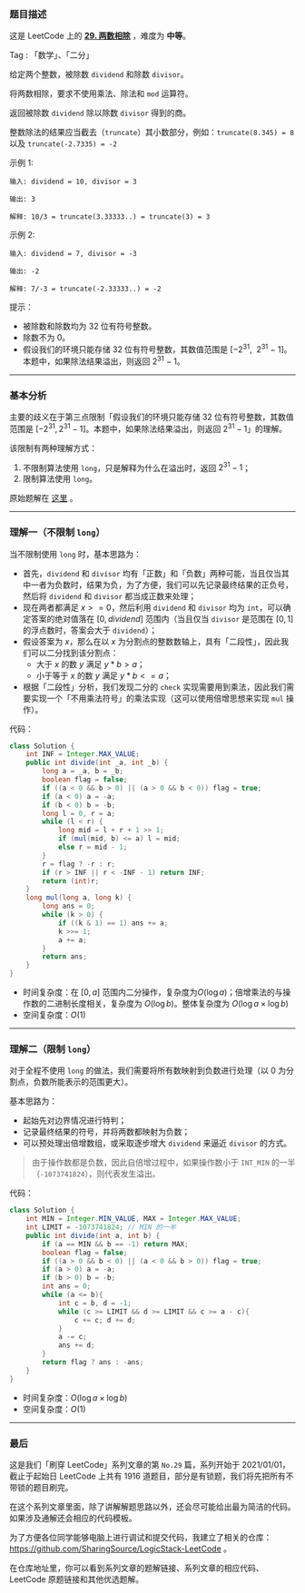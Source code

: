 ### 题目描述

这是 LeetCode 上的 **[29. 两数相除](https://leetcode-cn.com/problems/divide-two-integers/solution/gong-shui-san-xie-dui-xian-zhi-tiao-jian-utb9/)** ，难度为 **中等**。

Tag : 「数学」、「二分」



给定两个整数，被除数 `dividend` 和除数 `divisor`。

将两数相除，要求不使用乘法、除法和 `mod` 运算符。

返回被除数 `dividend` 除以除数 `divisor` 得到的商。

整数除法的结果应当截去（`truncate`）其小数部分，例如：`truncate(8.345) = 8` 以及 `truncate(-2.7335) = -2` 

示例 1:
```
输入: dividend = 10, divisor = 3

输出: 3

解释: 10/3 = truncate(3.33333..) = truncate(3) = 3
```
示例 2:
```
输入: dividend = 7, divisor = -3

输出: -2

解释: 7/-3 = truncate(-2.33333..) = -2
```

提示：
* 被除数和除数均为 $32$ 位有符号整数。
* 除数不为 $0$。
* 假设我们的环境只能存储 32 位有符号整数，其数值范围是 [−$2^{31}$,  $2^{31}$ − 1]。本题中，如果除法结果溢出，则返回 $2^{31}$ − 1。

---

### 基本分析

主要的歧义在于第三点限制「假设我们的环境只能存储 $32$ 位有符号整数，其数值范围是 $[−2^{31}, 2^{31} − 1]$。本题中，如果除法结果溢出，则返回 $2^{31} − 1$」的理解。

该限制有两种理解方式：

1. 不限制算法使用 `long`，只是解释为什么在溢出时，返回 $2^{31} − 1$；
2. 限制算法使用 `long`。

原始题解在 [这里](https://leetcode-cn.com/problems/divide-two-integers/solution/shua-chuan-lc-er-fen-bei-zeng-cheng-fa-j-m73b/) 。

---

### 理解一（不限制 `long`）

当不限制使用 `long` 时，基本思路为：

* 首先，`dividend` 和 `divisor` 均有「正数」和「负数」两种可能，当且仅当其中一者为负数时，结果为负，为了方便，我们可以先记录最终结果的正负号，然后将 `dividend` 和 `divisor` 都当成正数来处理；
* 现在两者都满足 $x >= 0$，然后利用 `dividend` 和 `divisor` 均为 `int`，可以确定答案的绝对值落在 $[0, dividend]$ 范围内（当且仅当 `divisor` 是范围在 $[0, 1]$ 的浮点数时，答案会大于 `dividend`）；
* 假设答案为 $x$，那么在以 $x$ 为分割点的整数数轴上，具有「二段性」，因此我们可以二分找到该分割点：
    * 大于 $x$ 的数 $y$ 满足 $y * b > a$；
    * 小于等于 $x$ 的数 $y$ 满足 $y * b <= a$；
* 根据「二段性」分析，我们发现二分的 `check` 实现需要用到乘法，因此我们需要实现一个「不用乘法符号」的乘法实现（这可以使用倍增思想来实现 `mul` 操作）。

代码：
```java
class Solution {
    int INF = Integer.MAX_VALUE;
    public int divide(int _a, int _b) {
        long a = _a, b = _b;
        boolean flag = false;
        if ((a < 0 && b > 0) || (a > 0 && b < 0)) flag = true;
        if (a < 0) a = -a;
        if (b < 0) b = -b;
        long l = 0, r = a;
        while (l < r) {
            long mid = l + r + 1 >> 1;
            if (mul(mid, b) <= a) l = mid;
            else r = mid - 1;
        }
        r = flag ? -r : r;
        if (r > INF || r < -INF - 1) return INF;
        return (int)r;
    }
    long mul(long a, long k) {
        long ans = 0;
        while (k > 0) {
            if ((k & 1) == 1) ans += a;
            k >>= 1;
            a += a;
        }
        return ans;
    }
}
```
* 时间复杂度：在 $[0, a]$ 范围内二分操作，复杂度为$O(\log{a})$；倍增乘法的与操作数的二进制长度相关，复杂度为 $O(\log{b})$。整体复杂度为 $O(\log{a} \times \log{b})$
* 空间复杂度：$O(1)$

---

### 理解二（限制 `long`）

对于全程不使用 `long` 的做法，我们需要将所有数映射到负数进行处理（以 $0$ 为分割点，负数所能表示的范围更大）。

基本思路为：

* 起始先对边界情况进行特判；
* 记录最终结果的符号，并将两数都映射为负数；
* 可以预处理出倍增数组，或采取逐步增大 `dividend` 来逼近 `divisor` 的方式。

> 由于操作数都是负数，因此自倍增过程中，如果操作数小于 `INT_MIN` 的一半（`-1073741824`），则代表发生溢出。

代码：
```java
class Solution {
    int MIN = Integer.MIN_VALUE, MAX = Integer.MAX_VALUE;
    int LIMIT = -1073741824; // MIN 的一半
    public int divide(int a, int b) {
        if (a == MIN && b == -1) return MAX;
        boolean flag = false;
        if ((a > 0 && b < 0) || (a < 0 && b > 0)) flag = true;
        if (a > 0) a = -a;
        if (b > 0) b = -b;
        int ans = 0;
        while (a <= b){
            int c = b, d = -1;
            while (c >= LIMIT && d >= LIMIT && c >= a - c){
                c += c; d += d;
            }
            a -= c;
            ans += d;
        }
        return flag ? ans : -ans;
    }
}
```
* 时间复杂度：$O(\log{a} \times \log{b})$
* 空间复杂度：$O(1)$

---

### 最后

这是我们「刷穿 LeetCode」系列文章的第 `No.29` 篇，系列开始于 2021/01/01，截止于起始日 LeetCode 上共有 1916 道题目，部分是有锁题，我们将先把所有不带锁的题目刷完。

在这个系列文章里面，除了讲解解题思路以外，还会尽可能给出最为简洁的代码。如果涉及通解还会相应的代码模板。

为了方便各位同学能够电脑上进行调试和提交代码，我建立了相关的仓库：https://github.com/SharingSource/LogicStack-LeetCode 。

在仓库地址里，你可以看到系列文章的题解链接、系列文章的相应代码、LeetCode 原题链接和其他优选题解。

